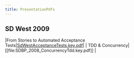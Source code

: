 ```yaml
---
title: PresentationPdfs
---
```

## SD West 2009

|From Stories to Automated Acceptance Tests|[SdWestAcceptanceTests.key.pdf](files/SdWestAcceptanceTests.key.pdf)|
| TDD & Concurrency|[[file:SDBP_2008_ConcurrencyTdd.key.pdf]] |
 
